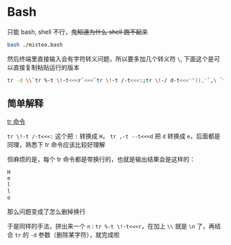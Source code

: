 # Bash

只能 bash, shell 不行，~~鬼知道为什么 shell 跑不起来~~  

```bash
bash ./misteo.bash
```

然后终端里直接输入会有字符转义问题，所以要多加几个转义符 `\`, 下面这个是可以直接复制粘贴运行的版本

```bash
tr -d \\`tr %-t \!-t<<<r`<<<`tr \!-t /-t<<<:;tr \!-/ d-t<<<'")),'`,\ `tr /-t +-t<<<[;tr \!-/ d-t<<<',/)'`d!
```

## 简单解释

[tr 命令](https://www.runoob.com/linux/linux-comm-tr.html)

`tr \!-t /-t<<<:` 这个把 `:` 转换成 `H`， `tr ,-t --t<<<d` 把 `d` 转换成 `e`，后面都是同理，熟悉下 tr 命令应该比较好理解  

但麻烦的是，每个 tr 命令都是带换行的，也就是输出结果会是这样的：

```txt
H
e
l
l
o
```

那么问题变成了怎么删掉换行  

于是同样的手法，拼出来一个 `n` : `tr %-t \!-t<<<r`，在加上 `\\` 就是 `\n` 了，再结合 `tr` 的 `-d` 参数（删除某字符），就完成啦
